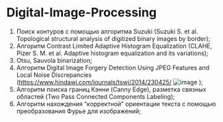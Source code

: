 # Digital-Image-Processing


1) Поиск контуров с помощью алгоритма Suzuki (Suzuki S. et al. Topological structural analysis of digitized binary images by border);
2) Алгоритм Contrast Limited Adaptive Histogram Equalization (CLAHE, Pizer S. M. et al. Adaptive histogram equalization and its variations);
3) Otsu, Sauvola binarization;
4) Алгоритм Digital Image Forgery Detection Using JPEG Features and Local Noise Discrepancies (https://www.hindawi.com/journals/tswj/2014/230425/
![image](https://user-images.githubusercontent.com/113569606/190872649-d0341685-d32d-4d91-a001-0b2a1c6317f1.png)
);
5) Алгоритм поиска границ Кэнни (Canny Edge), разметка связных областей (Two Pass Connected Components Labeling);
6) Алгоритм нахождения “корректной” ориентации текста с помощью преобразования Фурье для изображений;
